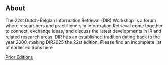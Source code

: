<br>

## About
The 22st Dutch-Belgian Information Retrieval (DIR) Workshop is a forum where researchers and practitioners in Information Retrieval come together to connect, exchange ideas, and discuss the latest developments in IR and related research areas. DIR has an established tradition dating back to the year 2000, making DIR2025 the 22st edition. Please find an incomplete list of earlier editions here

[Prior Editions](https://www.informatiewetenschap.org/dir-history.html)
